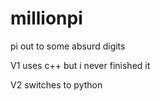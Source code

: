 # millionpi
pi out to some absurd digits

V1 uses c++ but i never finished it 

V2 switches to python
